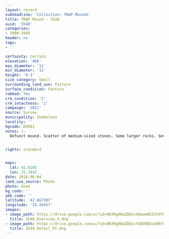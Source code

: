```yaml
---
layout: record
subheadline: 'Collection: TRAP Mounds'
title: TRAP Mound - 3548
uuid: '3548'
categories:
- 3000-3999
header: no
tags:
- ''

certainty: Certain
elevation: '466'
max_diameter: '11'
min_diameter: '11'
height: '0.3'
size_category: Small
surrounding_land_use: Pasture
surface_condition: Pasture
robbed: Yes
crm_condition: '2'
crm_intactness: '2'
campaign: '2011'
source: Survey
municipality: Skobelevo
locality: ''
bgcode: DS001
notes: |-
  Defunct mound. Scatter of medium-sized stones. Some larger rocks. Severely damaged by agricultural activity.


rights: standard


maps:
  lat: 42.6285
  lon: 25.2442
date: 2018-06-04
land_use_source: Photo
photo: Good
bg_code: ''
akb_code: ''
latitude: '42.667307'
longitude: '25.20457'
images:
- image_path: https://drive.google.com/uc?id=0B3Rg88wZDQscU0wweW5IVnFPdW8
  title: 3548_Overview_S.dng
- image_path: https://drive.google.com/uc?id=0B3Rg88wZDQscYURXNDdieDNfSFE
  title: 3548_Detail_RT.dng
---
```

